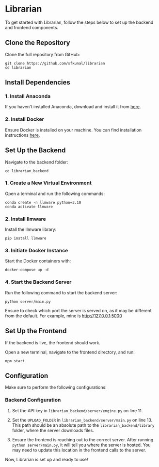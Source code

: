 # Librarian

To get started with Librarian, follow the steps below to set up the backend and frontend components.

## Clone the Repository

Clone the full repository from GitHub:

```shell
git clone https://github.com/sfkunal/librarian
cd librarian
```

## Install Dependencies

### 1. Install Anaconda

If you haven't installed Anaconda, download and install it from [here](https://www.anaconda.com/products/distribution).

### 2. Install Docker

Ensure Docker is installed on your machine. You can find installation instructions [here](https://docs.docker.com/get-docker/).

## Set Up the Backend

Navigate to the backend folder:

```shell
cd librarian_backend
```

### 1. Create a New Virtual Environment

Open a terminal and run the following commands:

```shell
conda create -n llmware python=3.10
conda activate llmware
```

### 2. Install llmware

Install the llmware library:

```shell
pip install llmware
```

### 3. Initiate Docker Instance

Start the Docker containers with:

```shell
docker-compose up -d
```

### 4. Start the Backend Server

Run the following command to start the backend server:

```shell
python server/main.py
```

Ensure to check which port the server is served on, as it may be different from the default. For example, mine is http://127.0.0.1:5000

## Set Up the Frontend

If the backend is live, the frontend should work.

Open a new terminal, navigate to the frontend directory, and run:

```shell
npm start
```

## Configuration

Make sure to perform the following configurations:

### Backend Configuration

1. Set the API key in `librarian_backend/server/engine.py` on line 11.

2. Set the `UPLOAD_FOLDER` in `librarian_backend/server/main.py` on line 13. This path should be an absolute path to the `librarian_backend/library` folder, where the server downloads files.

3. Ensure the frontend is reaching out to the correct server. After running `python server/main.py`, it will tell you where the server is hosted. You may need to update this location in the frontend calls to the server. 

Now, Librarian is set up and ready to use!